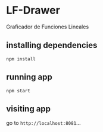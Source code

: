 # LF-Drawer
Graficador de Funciones Lineales

## installing dependencies
`npm install`

## running app
`npm start`

## visiting app
go to `http://localhost:8081`...
